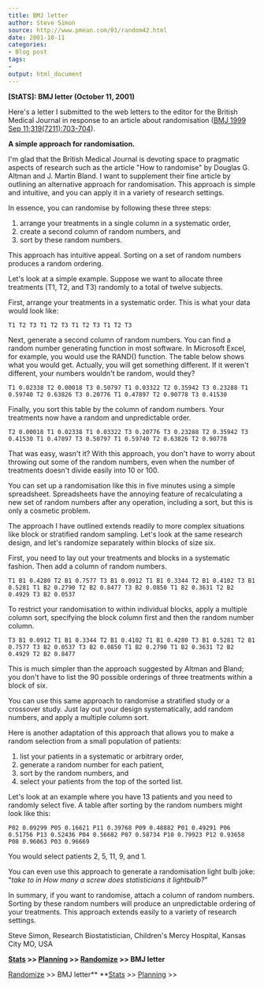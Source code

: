 ```yaml
---
title: BMJ letter
author: Steve Simon
source: http://www.pmean.com/01/random42.html
date: 2001-10-11
categories:
- Blog post
tags:
- 
output: html_document
---
```

****[StATS]:** BMJ letter (October 11, 2001)**

Here's a letter I submitted to the web letters to the editor for the
British Medical Journal in response to an article about randomisation
([BMJ 1999 Sep
11;319(7211):703-704](http://www.bmj.com/cgi/content/full/319/7211/703)).

**A simple approach for randomisation.**

I'm glad that the British Medical Journal is devoting space to
pragmatic aspects of research such as the article "How to randomise"
by Douglas G. Altman and J. Martin Bland. I want to supplement their
fine article by outlining an alternative approach for randomisation.
This approach is simple and intuitive, and you can apply it in a variety
of research settings.

In essence, you can randomise by following these three steps:

1.  arrange your treatments in a single column in a systematic order,
2.  create a second column of random numbers, and
3.  sort by these random numbers.

This approach has intuitive appeal. Sorting on a set of random numbers
produces a random ordering.

Let's look at a simple example. Suppose we want to allocate three
treatments (T1, T2, and T3) randomly to a total of twelve subjects.

First, arrange your treatments in a systematic order. This is what your
data would look like:

`T1 T2 T3 T1 T2 T3 T1 T2 T3 T1 T2 T3`

Next, generate a second column of random numbers. You can find a random
number generating function in most software. In Microsoft Excel, for
example, you would use the RAND() function. The table below shows what
you would get. Actually, you will get something different. If it
weren't different, your numbers wouldn't be random, would they?

`T1 0.02338 T2 0.00018 T3 0.50797 T1 0.03322 T2 0.35942 T3 0.23288 T1 0.59740 T2 0.63826 T3 0.20776 T1 0.47897 T2 0.90778 T3 0.41530`

Finally, you sort this table by the column of random numbers. Your
treatments now have a random and unpredictable order.

`T2 0.00018 T1 0.02338 T1 0.03322 T3 0.20776 T3 0.23288 T2 0.35942 T3 0.41530 T1 0.47897 T3 0.50797 T1 0.59740 T2 0.63826 T2 0.90778`

That was easy, wasn't it? With this approach, you don't have to worry
about throwing out some of the random numbers, even when the number of
treatments doesn't divide easily into 10 or 100.

You can set up a randomisation like this in five minutes using a simple
spreadsheet. Spreadsheets have the annoying feature of recalculating a
new set of random numbers after any operation, including a sort, but
this is only a cosmetic problem.

The approach I have outlined extends readily to more complex situations
like block or stratified random sampling. Let's look at the same
research design, and let's randomize separately within blocks of size
six.

First, you need to lay out your treatments and blocks in a systematic
fashion. Then add a column of random numbers.

`T1 B1 0.4280 T2 B1 0.7577 T3 B1 0.0912 T1 B1 0.3344 T2 B1 0.4102 T3 B1 0.5281 T1 B2 0.2790 T2 B2 0.8477 T3 B2 0.0850 T1 B2 0.3631 T2 B2 0.4929 T3 B2 0.0537`

To restrict your randomisation to within individual blocks, apply a
multiple column sort, specifying the block column first and then the
random number column.

`T3 B1 0.0912 T1 B1 0.3344 T2 B1 0.4102 T1 B1 0.4280 T3 B1 0.5281 T2 B1 0.7577 T3 B2 0.0537 T3 B2 0.0850 T1 B2 0.2790 T1 B2 0.3631 T2 B2 0.4929 T2 B2 0.8477`

This is much simpler than the approach suggested by Altman and Bland;
you don't have to list the 90 possible orderings of three treatments
within a block of six.

You can use this same approach to randomise a stratified study or a
crossover study. Just lay out your design systematically, add random
numbers, and apply a multiple column sort.

Here is another adaptation of this approach that allows you to make a
random selection from a small population of patients:

1.  list your patients in a systematic or arbitrary order,
2.  generate a random number for each patient,
3.  sort by the random numbers, and
4.  select your patients from the top of the sorted list.

Let's look at an example where you have 13 patients and you need to
randomly select five. A table after sorting by the random numbers might
look like this:

`P02 0.09299 P05 0.16621 P11 0.39768 P09 0.48882 P01 0.49291 P06 0.51756 P13 0.52436 P04 0.56682 P07 0.58734 P10 0.79923 P12 0.93658 P08 0.96063 P03 0.96669`

You would select patients 2, 5, 11, 9, and 1.

You can even use this approach to generate a randomisation light bulb
joke: "*take to in How many a screw does statisticians it lightbulb?*"

In summary, if you want to randomise, attach a column of random numbers.
Sorting by these random numbers will produce an unpredictable ordering
of your treatments. This approach extends easily to a variety of
research settings.

Steve Simon, Research Biostatistician, Children's Mercy Hospital,
Kansas City MO, USA

**[Stats](../08/index.asp) >> [Planning](../08/plan.asp) >>
[Randomize](../99/random.html) >> BMJ letter**
<!---More--->
[Randomize](../99/random.html) >> BMJ letter**
**[Stats](../08/index.asp) >> [Planning](../08/plan.asp) >>

<!---Do not use
****[StATS]:** BMJ letter (October 11, 2001)**
**[Stats](../08/index.asp) >> [Planning](../08/plan.asp) >>
[Randomize](../99/random.html) >> BMJ letter**
--->

